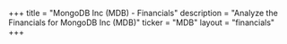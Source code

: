 +++
title = "MongoDB Inc (MDB) - Financials"
description = "Analyze the Financials for MongoDB Inc (MDB)"
ticker = "MDB"
layout = "financials"
+++

